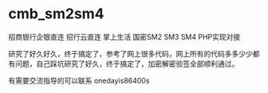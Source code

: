 # cmb_sm2sm4
招商银行企银直连 招行云直连 掌上生活 国密SM2 SM3 SM4 PHP实现对接 

研究了好久好久，终于搞定了，参考了网上很多代码，网上所有的代码多多少少都有问题，自己踩坑研究了好久，终于搞定了，加密解密验签全部顺利通过。

有需要交流指导的可以联系  onedayis86400s
